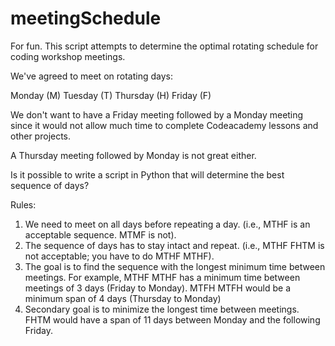 meetingSchedule
===============

For fun. This script attempts to determine the optimal rotating schedule for coding workshop meetings.


We've agreed to meet on rotating days:

Monday (M)
Tuesday (T)
Thursday (H)
Friday (F)

We don't want to have a Friday meeting followed by a Monday meeting since it would not allow much time to complete Codeacademy lessons and other projects.

A Thursday meeting followed by Monday is not great either.

Is it possible to write a script in Python that will determine the best sequence of days?

Rules:

1. We need to meet on all days before repeating a day. (i.e., MTHF is an acceptable sequence. MTMF is not).
2. The sequence of days has to stay intact and repeat. (i.e., MTHF FHTM is not acceptable; you have to do MTHF MTHF).
3. The goal is to find the sequence with the longest minimum time between meetings. For example, MTHF MTHF has a minimum time between meetings of 3 days (Friday to Monday). MTFH MTFH would be a minimum span of 4 days (Thursday to Monday)
4. Secondary goal is to minimize the longest time between meetings. FHTM would have a span of 11 days between Monday and the following Friday.
